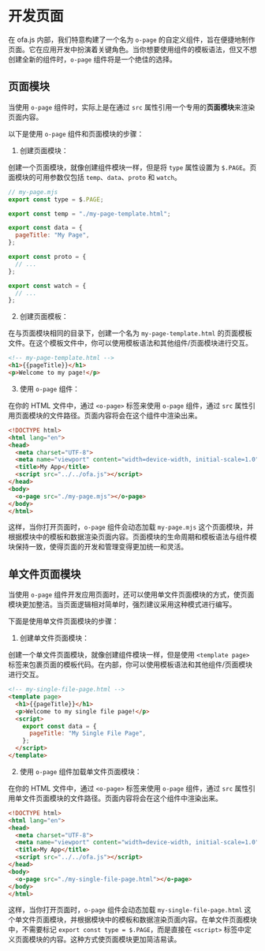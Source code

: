 # 开发页面

在 ofa.js 内部，我们特意构建了一个名为 `o-page` 的自定义组件，旨在便捷地制作页面。它在应用开发中扮演着关键角色。当你想要使用组件的模板语法，但又不想创建全新的组件时，`o-page` 组件将是一个绝佳的选择。

## 页面模块

当使用 `o-page` 组件时，实际上是在通过 `src` 属性引用一个专用的**页面模块**来渲染页面内容。

以下是使用 `o-page` 组件和页面模块的步骤：

1. 创建页面模块：

创建一个页面模块，就像创建组件模块一样，但是将 `type` 属性设置为 `$.PAGE`。页面模块的可用参数仅包括 `temp`、`data`、`proto` 和 `watch`。

```javascript
// my-page.mjs
export const type = $.PAGE;

export const temp = "./my-page-template.html";

export const data = {
  pageTitle: "My Page",
};

export const proto = {
  // ...
};

export const watch = {
  // ...
};
```

2. 创建页面模板：

在与页面模块相同的目录下，创建一个名为 `my-page-template.html` 的页面模板文件。在这个模板文件中，你可以使用模板语法和其他组件/页面模块进行交互。

```html
<!-- my-page-template.html -->
<h1>{{pageTitle}}</h1>
<p>Welcome to my page!</p>
```

3. 使用 `o-page` 组件：

在你的 HTML 文件中，通过 `<o-page>` 标签来使用 `o-page` 组件，通过 `src` 属性引用页面模块的文件路径。页面内容将会在这个组件中渲染出来。

```html
<!DOCTYPE html>
<html lang="en">
<head>
  <meta charset="UTF-8">
  <meta name="viewport" content="width=device-width, initial-scale=1.0">
  <title>My App</title>
  <script src="../../ofa.js"></script>
</head>
<body>
  <o-page src="./my-page.mjs"></o-page>
</body>
</html>
```

这样，当你打开页面时，`o-page` 组件会动态加载 `my-page.mjs` 这个页面模块，并根据模块中的模板和数据渲染页面内容。页面模块的生命周期和模板语法与组件模块保持一致，使得页面的开发和管理变得更加统一和灵活。


## 单文件页面模块

当使用 `o-page` 组件开发应用页面时，还可以使用单文件页面模块的方式，使页面模块更加整洁。当页面逻辑相对简单时，强烈建议采用这种模式进行编写。

下面是使用单文件页面模块的步骤：

1. 创建单文件页面模块：

创建一个单文件页面模块，就像创建组件模块一样，但是使用 `<template page>` 标签来包裹页面的模板代码。在内部，你可以使用模板语法和其他组件/页面模块进行交互。

```html
<!-- my-single-file-page.html -->
<template page>
  <h1>{{pageTitle}}</h1>
  <p>Welcome to my single file page!</p>
  <script>
    export const data = {
      pageTitle: "My Single File Page",
    };
  </script>
</template>
```

2. 使用 `o-page` 组件加载单文件页面模块：

在你的 HTML 文件中，通过 `<o-page>` 标签来使用 `o-page` 组件，通过 `src` 属性引用单文件页面模块的文件路径。页面内容将会在这个组件中渲染出来。

```html
<!DOCTYPE html>
<html lang="en">
<head>
  <meta charset="UTF-8">
  <meta name="viewport" content="width=device-width, initial-scale=1.0">
  <title>My App</title>
  <script src="../../ofa.js"></script>
</head>
<body>
  <o-page src="./my-single-file-page.html"></o-page>
</body>
</html>
```

这样，当你打开页面时，`o-page` 组件会动态加载 `my-single-file-page.html` 这个单文件页面模块，并根据模块中的模板和数据渲染页面内容。在单文件页面模块中，不需要标记 `export const type = $.PAGE`，而是直接在 `<script>` 标签中定义页面模块的内容。这种方式使页面模块更加简洁易读。
